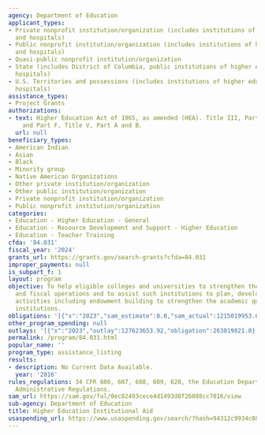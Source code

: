 ```yaml
---
agency: Department of Education
applicant_types:
- Private nonprofit institution/organization (includes institutions of higher education
  and hospitals)
- Public nonprofit institution/organization (includes institutions of higher education
  and hospitals)
- Quasi-public nonprofit institution/organization
- State (includes District of Columbia, public institutions of higher education and
  hospitals)
- U.S. Territories and possessions (includes institutions of higher education and
  hospitals)
assistance_types:
- Project Grants
authorizations:
- text: Higher Education Act of 1965, as amended (HEA). Title III, Part A, Part B
    and Part F, Title V, Part A and B.
  url: null
beneficiary_types:
- American Indian
- Asian
- Black
- Minority group
- Native American Organizations
- Other private institution/organization
- Other public institution/organization
- Private nonprofit institution/organization
- Public nonprofit institution/organization
categories:
- Education - Higher Education - General
- Education - Resource Development and Support - Higher Education
- Education - Teacher Training
cfda: '84.031'
fiscal_year: '2024'
grants_url: https://grants.gov/search-grants?cfda=84.031
improper_payments: null
is_subpart_f: 1
layout: program
objective: To help eligible colleges and universities to strengthen their management
  and fiscal operations and to assist such institutions to plan, develop, or implement
  activities including endowment building to strengthen the academic quality of their
  institutions.
obligations: '[{"x":"2023","sam_estimate":0.0,"sam_actual":1215019953.0,"usa_spending_actual":1200196324.64},{"x":"2024","sam_estimate":0.0,"sam_actual":1206295394.0,"usa_spending_actual":1194216685.96},{"x":"2025","sam_estimate":0.0,"sam_actual":1318077000.0,"usa_spending_actual":-3278120.2}]'
other_program_spending: null
outlays: '[{"x":"2023","outlay":127623653.92,"obligation":263019821.0},{"x":"2024","outlay":39275543.4,"obligation":160651047.0},{"x":"2025","outlay":0.0,"obligation":0.0}]'
permalink: /program/84.031.html
popular_name: ''
program_type: assistance_listing
results:
- description: No Current Data Available.
  year: '2016'
rules_regulations: 34 CFR 606, 607, 608, 609, 628, the Education Department General
  Administrative Regulations.
sam_url: https://sam.gov/fal/0ec82493cece4d1493d8f26088cc7016/view
sub-agency: Department of Education
title: Higher Education Institutional Aid
usaspending_url: https://www.usaspending.gov/search/?hash=94312c9934c087edf54c2fb39c7fd71c
---
```

